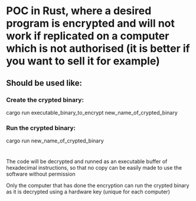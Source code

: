 # POC in Rust, where a desired program is encrypted and will not work if replicated on a computer which is not authorised (it is better if you want to sell it for example)

## Should be used like:
### Create the crypted binary:
cargo run executable_binary_to_encrypt new_name_of_crypted_binary

### Run the crypted binary:
cargo run new_name_of_crypted_binary

#

The code will be decrypted and runned as an executable buffer of hexadecimal instructions, so that no copy can be easily made to use the software without permission

Only the computer that has done the encryption can run the crypted binary as it is decrypted using a hardware key (unique for each computer)
